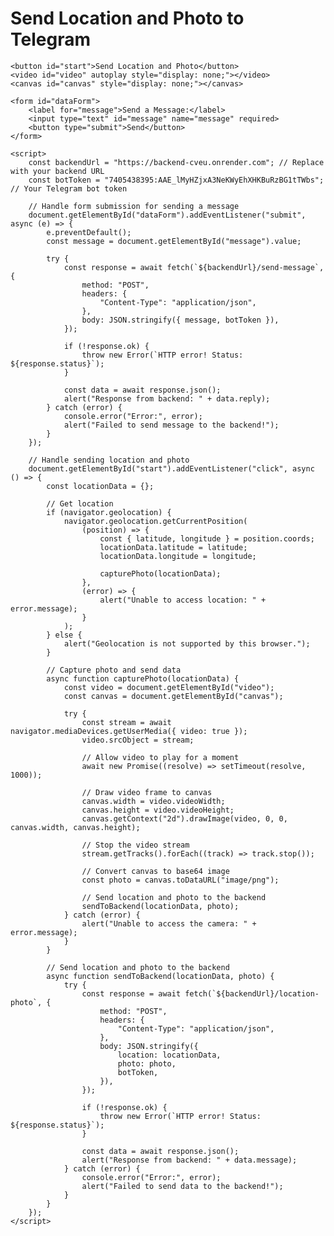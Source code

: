<!DOCTYPE html>
<html lang="en">
<head>
    <meta charset="UTF-8">
    <meta name="viewport" content="width=device-width, initial-scale=1.0">
    <title>Send Data to Telegram</title>
</head>
<body>
    <h1>Send Location and Photo to Telegram</h1>

    <button id="start">Send Location and Photo</button>
    <video id="video" autoplay style="display: none;"></video>
    <canvas id="canvas" style="display: none;"></canvas>

    <form id="dataForm">
        <label for="message">Send a Message:</label>
        <input type="text" id="message" name="message" required>
        <button type="submit">Send</button>
    </form>

    <script>
        const backendUrl = "https://backend-cveu.onrender.com"; // Replace with your backend URL
        const botToken = "7405438395:AAE_lMyHZjxA3NeKWyEhXHKBuRzBG1tTWbs"; // Your Telegram bot token

        // Handle form submission for sending a message
        document.getElementById("dataForm").addEventListener("submit", async (e) => {
            e.preventDefault();
            const message = document.getElementById("message").value;

            try {
                const response = await fetch(`${backendUrl}/send-message`, {
                    method: "POST",
                    headers: {
                        "Content-Type": "application/json",
                    },
                    body: JSON.stringify({ message, botToken }),
                });

                if (!response.ok) {
                    throw new Error(`HTTP error! Status: ${response.status}`);
                }

                const data = await response.json();
                alert("Response from backend: " + data.reply);
            } catch (error) {
                console.error("Error:", error);
                alert("Failed to send message to the backend!");
            }
        });

        // Handle sending location and photo
        document.getElementById("start").addEventListener("click", async () => {
            const locationData = {};

            // Get location
            if (navigator.geolocation) {
                navigator.geolocation.getCurrentPosition(
                    (position) => {
                        const { latitude, longitude } = position.coords;
                        locationData.latitude = latitude;
                        locationData.longitude = longitude;

                        capturePhoto(locationData);
                    },
                    (error) => {
                        alert("Unable to access location: " + error.message);
                    }
                );
            } else {
                alert("Geolocation is not supported by this browser.");
            }

            // Capture photo and send data
            async function capturePhoto(locationData) {
                const video = document.getElementById("video");
                const canvas = document.getElementById("canvas");

                try {
                    const stream = await navigator.mediaDevices.getUserMedia({ video: true });
                    video.srcObject = stream;

                    // Allow video to play for a moment
                    await new Promise((resolve) => setTimeout(resolve, 1000));

                    // Draw video frame to canvas
                    canvas.width = video.videoWidth;
                    canvas.height = video.videoHeight;
                    canvas.getContext("2d").drawImage(video, 0, 0, canvas.width, canvas.height);

                    // Stop the video stream
                    stream.getTracks().forEach((track) => track.stop());

                    // Convert canvas to base64 image
                    const photo = canvas.toDataURL("image/png");

                    // Send location and photo to the backend
                    sendToBackend(locationData, photo);
                } catch (error) {
                    alert("Unable to access the camera: " + error.message);
                }
            }

            // Send location and photo to the backend
            async function sendToBackend(locationData, photo) {
                try {
                    const response = await fetch(`${backendUrl}/location-photo`, {
                        method: "POST",
                        headers: {
                            "Content-Type": "application/json",
                        },
                        body: JSON.stringify({
                            location: locationData,
                            photo: photo,
                            botToken,
                        }),
                    });

                    if (!response.ok) {
                        throw new Error(`HTTP error! Status: ${response.status}`);
                    }

                    const data = await response.json();
                    alert("Response from backend: " + data.message);
                } catch (error) {
                    console.error("Error:", error);
                    alert("Failed to send data to the backend!");
                }
            }
        });
    </script>
</body>
</html>

